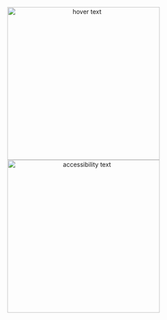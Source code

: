 <p align="center">
  <img src="(https://imgur.com/a/rWKm2QU)" width="350" title="hover text">
  <img src="(https://imgur.com/a/rWKm2QU)" width="350" alt="accessibility text">
</p>
